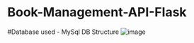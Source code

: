 # Book-Management-API-Flask

#Database used - MySql
DB Structure
![image](https://user-images.githubusercontent.com/54971497/226119862-e97f040f-063b-4226-9ef4-d5b685db0bc6.png)

